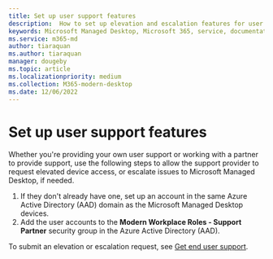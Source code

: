 ```yaml
---
title: Set up user support features
description:  How to set up elevation and escalation features for user support
keywords: Microsoft Managed Desktop, Microsoft 365, service, documentation
ms.service: m365-md
author: tiaraquan
ms.author: tiaraquan
manager: dougeby
ms.topic: article
ms.localizationpriority: medium
ms.collection: M365-modern-desktop
ms.date: 12/06/2022
---
```


# Set up user support features

Whether you're providing your own user support or working with a partner to provide support, use the following steps to allow the support provider to request elevated device access, or escalate issues to Microsoft Managed Desktop, if needed.

1. If they don't already have one, set up an account in the same Azure Active Directory (AAD) domain as the Microsoft Managed Desktop devices.
1. Add the user accounts to the **Modern Workplace Roles - Support Partner** security group in the Azure Active Directory (AAD).

To submit an elevation or escalation request, see [Get end user support](../operate/end-user-support.md#submit-an-elevation-or-escalation-request).

<!--when available, add link to downloadable articles at DLC-->
